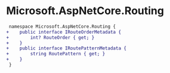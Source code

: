 # Microsoft.AspNetCore.Routing

``` diff
 namespace Microsoft.AspNetCore.Routing {
+    public interface IRouteOrderMetadata {
+        int? RouteOrder { get; }
+    }
+    public interface IRoutePatternMetadata {
+        string RoutePattern { get; }
+    }
 }
```
